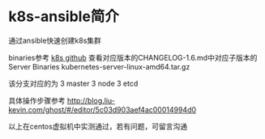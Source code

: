 # k8s-ansible简介
通过ansible快速创建k8s集群

binaries参考 [k8s github](#https://github.com/kubernetes/kubernetes)
查看对应版本的CHANGELOG-1.6.md中对应子版本的Server Binaries  kubernetes-server-linux-amd64.tar.gz

该分支对应的为
3 master 3 node  3 etcd

具体操作步骤参考 http://blog.liu-kevin.com/ghost/#/editor/5c03d903aef4ac00014994d0

以上在centos虚拟机中实测通过，若有问题，可留言沟通

